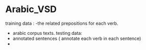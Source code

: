 # Arabic_VSD
training data : 
  -the related prepositions for each verb. 
  - arabic corpus texts. 
testing data: 
  - annotated sentences ( annotate each verb in each sentence) 
  - 
